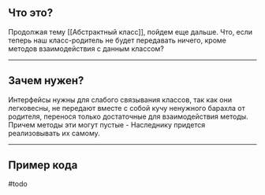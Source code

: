 ## Что это?
Продолжая тему [[Абстрактный класс]], пойдем еще дальше. Что, если теперь наш класс-родитель не будет передавать ничего, кроме методов взаимодействия с данным классом?

---

## Зачем нужен?
Интерфейсы нужны для слабого связывания классов, так как они легковесны, не передают вместе с собой кучу ненужного барахла от родителя, перенося только достаточные для взаимодействия методы. Причем методы эти могут пустые - Наследнику придется реализовывать их самому.

---

## Пример кода
#todo 
